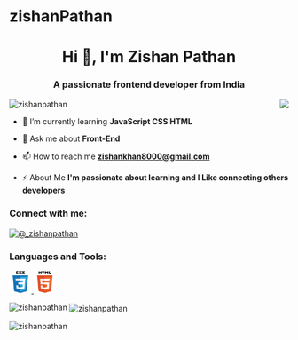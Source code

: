 # zishanPathan
<h1 align="center">Hi 👋, I'm Zishan Pathan</h1>
<h3 align="center">A passionate frontend developer from India</h3>
<img align="right" src="https://media.tenor.com/2uyENRmiUt0AAAAM/coding.gif">

<p align="left"> <img src="https://komarev.com/ghpvc/?username=zishanpathan&label=Profile%20views&color=0e75b6&style=flat" alt="zishanpathan" /> </p>

- 🌱 I’m currently learning **JavaScript CSS HTML**

- 💬 Ask me about **Front-End**

- 📫 How to reach me **zishankhan8000@gmail.com**

- ⚡ About Me **I'm passionate about learning and I Like connecting others developers**

<h3 align="left">Connect with me:</h3>
<p align="left">
<a href="https://twitter.com/@_zishanpathan" target="blank"><img align="center" src="https://raw.githubusercontent.com/rahuldkjain/github-profile-readme-generator/master/src/images/icons/Social/twitter.svg" alt="@_zishanpathan" height="30" width="40" /></a>
</p>

<h3 align="left">Languages and Tools:</h3>
<p align="left"> <a href="https://www.w3schools.com/css/" target="_blank" rel="noreferrer"> <img src="https://raw.githubusercontent.com/devicons/devicon/master/icons/css3/css3-original-wordmark.svg" alt="css3" width="40" height="40"/> </a> <a href="https://www.w3.org/html/" target="_blank" rel="noreferrer"> <img src="https://raw.githubusercontent.com/devicons/devicon/master/icons/html5/html5-original-wordmark.svg" alt="html5" width="40" height="40"/> </a> </p>

<p><img align="left" src="https://github-readme-stats.vercel.app/api/top-langs?username=zishanpathan&show_icons=true&locale=en&layout=compact" alt="zishanpathan" /></p>

<p>&nbsp;<img align="center" src="https://github-readme-stats.vercel.app/api?username=zishanpathan&show_icons=true&locale=en" alt="zishanpathan" /></p>

<p><img align="center" src="https://github-readme-streak-stats.herokuapp.com/?user=zishanpathan&" alt="zishanpathan" /></p>
